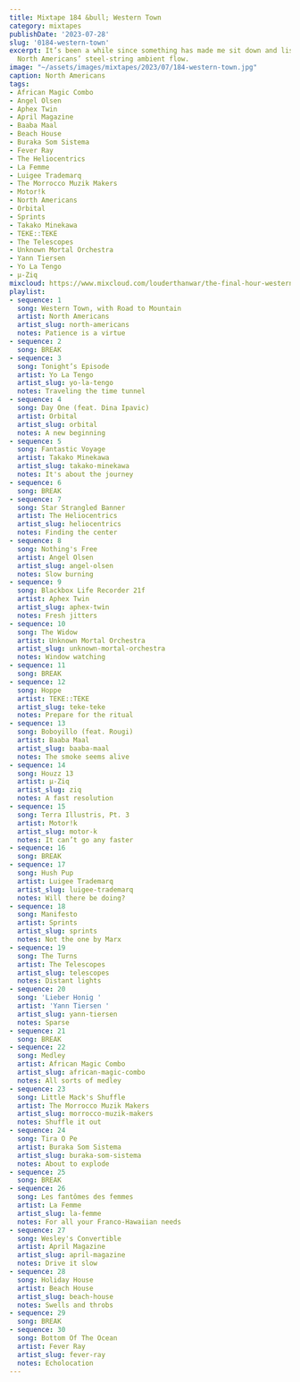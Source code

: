 ```yaml
---
title: Mixtape 184 &bull; Western Town
category: mixtapes
publishDate: '2023-07-28'
slug: '0184-western-town'
excerpt: It’s been a while since something has made me sit down and listen like the
  North Americans’ steel-string ambient flow.
image: "~/assets/images/mixtapes/2023/07/184-western-town.jpg"
caption: North Americans
tags:
- African Magic Combo
- Angel Olsen
- Aphex Twin
- April Magazine
- Baaba Maal
- Beach House
- Buraka Som Sistema
- Fever Ray
- The Heliocentrics
- La Femme
- Luigee Trademarq
- The Morrocco Muzik Makers
- Motor!k
- North Americans
- Orbital
- Sprints
- Takako Minekawa
- TEKE::TEKE
- The Telescopes
- Unknown Mortal Orchestra
- Yann Tiersen
- Yo La Tengo
- µ-Ziq
mixcloud: https://www.mixcloud.com/louderthanwar/the-final-hour-western-town-2023-07-28/
playlist:
- sequence: 1
  song: Western Town, with Road to Mountain
  artist: North Americans
  artist_slug: north-americans
  notes: Patience is a virtue
- sequence: 2
  song: BREAK
- sequence: 3
  song: Tonight’s Episode
  artist: Yo La Tengo
  artist_slug: yo-la-tengo
  notes: Traveling the time tunnel
- sequence: 4
  song: Day One (feat. Dina Ipavic)
  artist: Orbital
  artist_slug: orbital
  notes: A new beginning
- sequence: 5
  song: Fantastic Voyage
  artist: Takako Minekawa
  artist_slug: takako-minekawa
  notes: It's about the journey
- sequence: 6
  song: BREAK
- sequence: 7
  song: Star Strangled Banner
  artist: The Heliocentrics
  artist_slug: heliocentrics
  notes: Finding the center
- sequence: 8
  song: Nothing's Free
  artist: Angel Olsen
  artist_slug: angel-olsen
  notes: Slow burning
- sequence: 9
  song: Blackbox Life Recorder 21f
  artist: Aphex Twin
  artist_slug: aphex-twin
  notes: Fresh jitters
- sequence: 10
  song: The Widow
  artist: Unknown Mortal Orchestra
  artist_slug: unknown-mortal-orchestra
  notes: Window watching
- sequence: 11
  song: BREAK
- sequence: 12
  song: Hoppe
  artist: TEKE::TEKE
  artist_slug: teke-teke
  notes: Prepare for the ritual
- sequence: 13
  song: Boboyillo (feat. Rougi)
  artist: Baaba Maal
  artist_slug: baaba-maal
  notes: The smoke seems alive
- sequence: 14
  song: Houzz 13
  artist: µ-Ziq
  artist_slug: ziq
  notes: A fast resolution
- sequence: 15
  song: Terra Illustris, Pt. 3
  artist: Motor!k
  artist_slug: motor-k
  notes: It can’t go any faster
- sequence: 16
  song: BREAK
- sequence: 17
  song: Hush Pup
  artist: Luigee Trademarq
  artist_slug: luigee-trademarq
  notes: Will there be doing?
- sequence: 18
  song: Manifesto
  artist: Sprints
  artist_slug: sprints
  notes: Not the one by Marx
- sequence: 19
  song: The Turns
  artist: The Telescopes
  artist_slug: telescopes
  notes: Distant lights
- sequence: 20
  song: 'Lieber Honig '
  artist: 'Yann Tiersen '
  artist_slug: yann-tiersen
  notes: Sparse
- sequence: 21
  song: BREAK
- sequence: 22
  song: Medley
  artist: African Magic Combo
  artist_slug: african-magic-combo
  notes: All sorts of medley
- sequence: 23
  song: Little Mack's Shuffle
  artist: The Morrocco Muzik Makers
  artist_slug: morrocco-muzik-makers
  notes: Shuffle it out
- sequence: 24
  song: Tira O Pe
  artist: Buraka Som Sistema
  artist_slug: buraka-som-sistema
  notes: About to explode
- sequence: 25
  song: BREAK
- sequence: 26
  song: Les fantômes des femmes
  artist: La Femme
  artist_slug: la-femme
  notes: For all your Franco-Hawaiian needs
- sequence: 27
  song: Wesley's Convertible
  artist: April Magazine
  artist_slug: april-magazine
  notes: Drive it slow
- sequence: 28
  song: Holiday House
  artist: Beach House
  artist_slug: beach-house
  notes: Swells and throbs
- sequence: 29
  song: BREAK
- sequence: 30
  song: Bottom Of The Ocean
  artist: Fever Ray
  artist_slug: fever-ray
  notes: Echolocation
---
```


